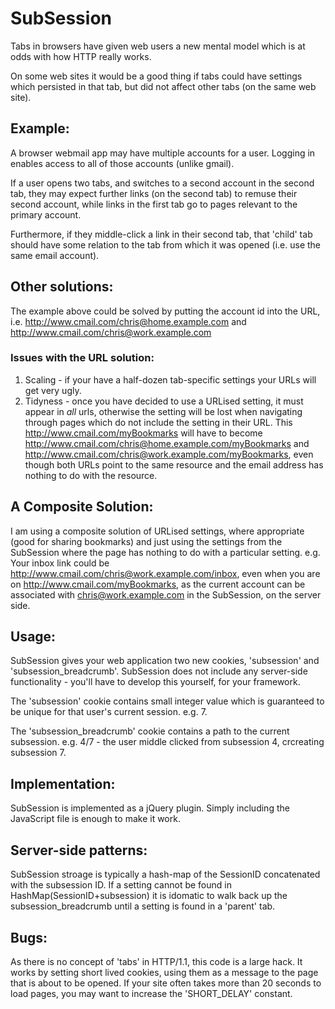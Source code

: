 SubSession
==========

Tabs in browsers have given web users a new mental model which is at odds with how HTTP really works.

On some web sites it would be a good thing if tabs could have settings which persisted in that tab, but did not affect other tabs (on the same web site). 


Example:
--------

A browser webmail app may have multiple accounts for a user.  Logging in enables access to all of those accounts (unlike gmail).  

If a user opens two tabs, and switches to a second account in the second tab, they may expect further links (on the second tab) to remuse their second account, while links in the first tab go to pages relevant to the primary account.

Furthermore, if they middle-click a link in their second tab, that 'child' tab should have some relation to the tab from which it was opened (i.e. use the same email account).


Other solutions:
----------------

The example above could be solved by putting the account id into the URL, i.e. http://www.cmail.com/chris@home.example.com and http://www.cmail.com/chris@work.example.com


### Issues with the URL solution:

1. Scaling - if your have a half-dozen tab-specific settings your URLs will get very ugly.
2. Tidyness - once you have decided to use a URLised setting, it must appear in *all* urls, otherwise the setting will be lost when navigating through pages which do not include the setting in their URL.  This http://www.cmail.com/myBookmarks will have to become http://www.cmail.com/chris@home.example.com/myBookmarks and http://www.cmail.com/chris@work.example.com/myBookmarks, even though both URLs point to the same resource and the email address has nothing to do with the resource.


A Composite Solution:
---------------------

I am using a composite solution of URLised settings, where appropriate (good for sharing bookmarks) and just using the settings from the SubSession where the page has nothing to do with a particular setting.  e.g.  Your inbox link could be http://www.cmail.com/chris@work.example.com/inbox, even when you are on http://www.cmail.com/myBookmarks, as the current account can be associated with chris@work.example.com in the SubSession, on the server side.


Usage:
------

SubSession gives your web application two new cookies, 'subsession' and 'subsession_breadcrumb'.  SubSession does not include any server-side functionality - you'll have to develop this yourself, for your framework.

The 'subsession' cookie contains small integer value which is guaranteed to be unique for that user's current session.  e.g. 7.

The 'subsession_breadcrumb' cookie contains a path to the current subsession. e.g. 4/7 - the user middle clicked from subsession 4, crcreating subsession 7.


Implementation:
---------------

SubSession is implemented as a jQuery plugin.  Simply including the JavaScript file is enough to make it work.


Server-side patterns:
---------------------

SubSession stroage is typically a hash-map of the SessionID concatenated with the subsession ID.  If a setting cannot be found in HashMap(SessionID+subsession) it is idomatic to walk back up the subsession_breadcrumb until a setting is found in a 'parent' tab.


Bugs:
-----

As there is no concept of 'tabs' in HTTP/1.1, this code is a large hack.  It works by setting short lived cookies, using them as a message to the page that is about to be opened.  If your site often takes more than 20 seconds to load pages, you may want to increase the 'SHORT_DELAY' constant.
